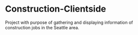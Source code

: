 # Construction-Clientside

Project with purpose of gathering and displaying information of construction jobs in the Seattle area.

